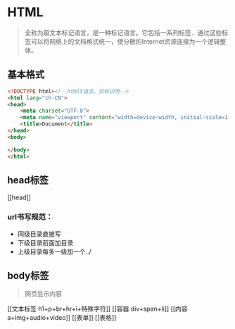 # HTML
> 全称为超文本标记语言，是一种标记语言。它包括一系列标签．通过这些标签可以将网络上的文档格式统一，使分散的Internet资源连接为一个逻辑整体。
## 基本格式
```html
<!DOCTYPE html><!--html5语言，仅标识用-->
<html lang="ch-CN">
<head>
	<meta charset="UTF-8">
	<meta name="viewport" content="width=device-width, initial-scale=1.0">
	<title>Document</title>
</head>
<body>

</body>
</html>
```
## head标签
[[head]]
### url书写规范：
  - 同级目录直接写
  - 下级目录前面加目录
  - 上级目录每多一级加一个../
## body标签
> 网页显示内容

[[文本标签 h1+p+br+hr+i+特殊字符]]
[[容器 div+span+li]]
[[内容 a+img+audio+video]]
[[表单]]
[[表格]]





